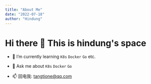 ```yaml
---
title: "About Me"
date: "2022-07-18"
author: "Hindung"
---
```


# Hi there 👋 This is hindung's space

- 🌱 I’m currently learning `K8s` `Docker` `Go` etc.

- 💬 Ask me about `K8s` `Docker` `Go`

- 📫 回电我: tangtione@qq.com
